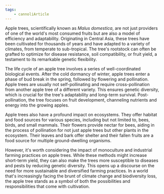 ```yaml
---
tags:
    - cannoliArticle
---
```


Apple trees, scientifically known as _Malus domestica_, are not just providers of one of the world's most consumed fruits but are also a model of efficiency and adaptability. Originating in Central Asia, these trees have been cultivated for thousands of years and have adapted to a variety of climates, from temperate to sub-tropical. The tree's rootstock can often be grafted to optimize for disease resistance, soil compatibility, or fruit yield, a testament to its remarkable genetic flexibility.

The life cycle of an apple tree involves a series of well-coordinated biological events. After the cold dormancy of winter, apple trees enter a phase of bud break in the spring, followed by flowering and pollination. Apple trees are usually not self-pollinating and require cross-pollination from another apple tree of a different variety. This ensures genetic diversity, which is crucial for the tree's adaptability and long-term survival. Post-pollination, the tree focuses on fruit development, channeling nutrients and energy into the growing apples.

Apple trees also have a profound impact on ecosystems. They offer habitat and food sources for various species, including but not limited to, bees, birds, and small mammals. Their flowers provide nectar for bees, aiding in the process of pollination for not just apple trees but other plants in the ecosystem. Their leaves and bark offer shelter and their fallen fruits are a food source for multiple ground-dwelling organisms.

However, it's worth considering the impact of monoculture and industrial farming practices on apple trees. While these methods might increase short-term yield, they can also make the trees more susceptible to diseases and pests by reducing genetic diversity. This opens up a discourse on the need for more sustainable and diversified farming practices. In a world that's increasingly facing the brunt of climate change and biodiversity loss, the apple tree stands as a symbol of both the possibilities and responsibilities that come with cultivation.
